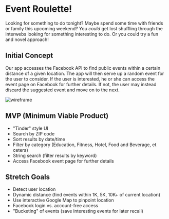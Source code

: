 # Event Roulette!
Looking for something to do tonight?  Maybe spend some time with friends or family this upcoming weekend?  You *could* get lost shuffling through the interwebs looking for something interesting to do.  Or you could try a fun and novel approach!

## Initial Concept
Our app accesses the Facebook API to find public events within a certain distance of a given location.  The app will then serve up a random event for the user to consider.  If the user is interested, he or she can access the event page on Facebook for further details.  If not, the user may instead discard the suggested event and move on to the next.

![wireframe](http://www.slothwerks.com/dev/grand-circus/event-roulette/work-files/initial-planning.jpg)

## MVP (Minimum Viable Product)
- "Tinder" style UI
- Search by ZIP code
- Sort results by date/time
- Filter by category (Education, Fitness, Hotel, Food and Beverage, et cetera)
- String search (filter results by keyword)
- Access Facebook event page for further details

## Stretch Goals
- Detect user location
- Dynamic distance (find events within 1K, 5K, 10K+ of current location)
- Use interactive Google Map to pinpoint location
- Facebook login vs. account-free access
- "Bucketing" of events (save interesting events for later recall)